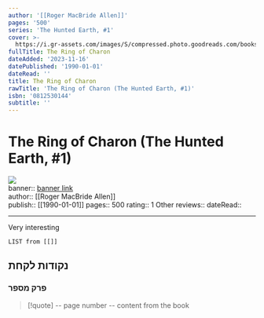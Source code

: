 ```yaml
---
author: '[[Roger MacBride Allen]]'
pages: '500'
series: 'The Hunted Earth, #1'
cover: >-
  https://i.gr-assets.com/images/S/compressed.photo.goodreads.com/books/1281475967l/513160.jpg
fullTitle: The Ring of Charon
dateAdded: '2023-11-16'
datePublished: '1990-01-01'
dateRead: ''
title: The Ring of Charon
rawTitle: 'The Ring of Charon (The Hunted Earth, #1)'
isbn: '0812530144'
subtitle: ''
---
```

# The Ring of Charon (The Hunted Earth, #1)

![](https:&#x2F;&#x2F;i.gr-assets.com&#x2F;images&#x2F;S&#x2F;compressed.photo.goodreads.com&#x2F;books&#x2F;1281475967l&#x2F;513160.jpg)  
banner:: [banner link](https:&#x2F;&#x2F;i.gr-assets.com&#x2F;images&#x2F;S&#x2F;compressed.photo.goodreads.com&#x2F;books&#x2F;1281475967l&#x2F;513160.jpg)  
author:: [[Roger MacBride Allen]]  
publish:: [[1990-01-01]]
pages:: 500
rating:: 1 
Other reviews:: 
dateRead:: 

<hr  style="clear:both"/>

Very interesting

```dataview
LIST from [[]]
```

## נקודות לקחת 

### פרק מספר
> [!quote] -- page number -- 
>  content from the book




```